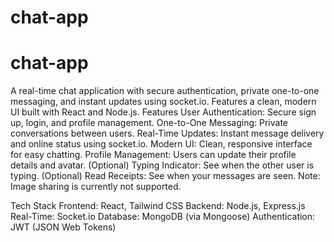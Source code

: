 ﻿# chat-app
# chat-app

A real-time chat application with secure authentication, private one-to-one messaging, and instant updates using socket.io. Features a clean, modern UI built with React and Node.js.
Features
User Authentication: Secure sign up, login, and profile management.
One-to-One Messaging: Private conversations between users.
Real-Time Updates: Instant message delivery and online status using socket.io.
Modern UI: Clean, responsive interface for easy chatting.
Profile Management: Users can update their profile details and avatar.
(Optional) Typing Indicator: See when the other user is typing.
(Optional) Read Receipts: See when your messages are seen.
Note: Image sharing is currently not supported.

Tech Stack
Frontend: React, Tailwind CSS
Backend: Node.js, Express.js
Real-Time: Socket.io
Database: MongoDB (via Mongoose)
Authentication: JWT (JSON Web Tokens)
